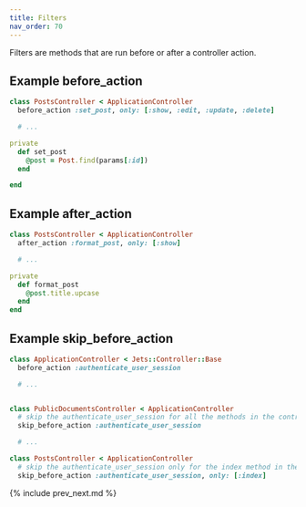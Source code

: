 ```yaml
---
title: Filters
nav_order: 70
---
```


Filters are methods that are run before or after a controller action.

## Example before_action

```ruby
class PostsController < ApplicationController
  before_action :set_post, only: [:show, :edit, :update, :delete]

  # ...

private
  def set_post
    @post = Post.find(params[:id])
  end

end
```

## Example after_action

```ruby
class PostsController < ApplicationController
  after_action :format_post, only: [:show]

  # ...

private
  def format_post
    @post.title.upcase
  end
end
```

## Example skip_before_action

```ruby
class ApplicationController < Jets::Controller::Base
  before_action :authenticate_user_session

  # ...


class PublicDocumentsController < ApplicationController
  # skip the authenticate_user_session for all the methods in the controller
  skip_before_action :authenticate_user_session

  # ...

class PostsController < ApplicationController
  # skip the authenticate_user_session only for the index method in the controller
  skip_before_action :authenticate_user_session, only: [:index]


```

{% include prev_next.md %}